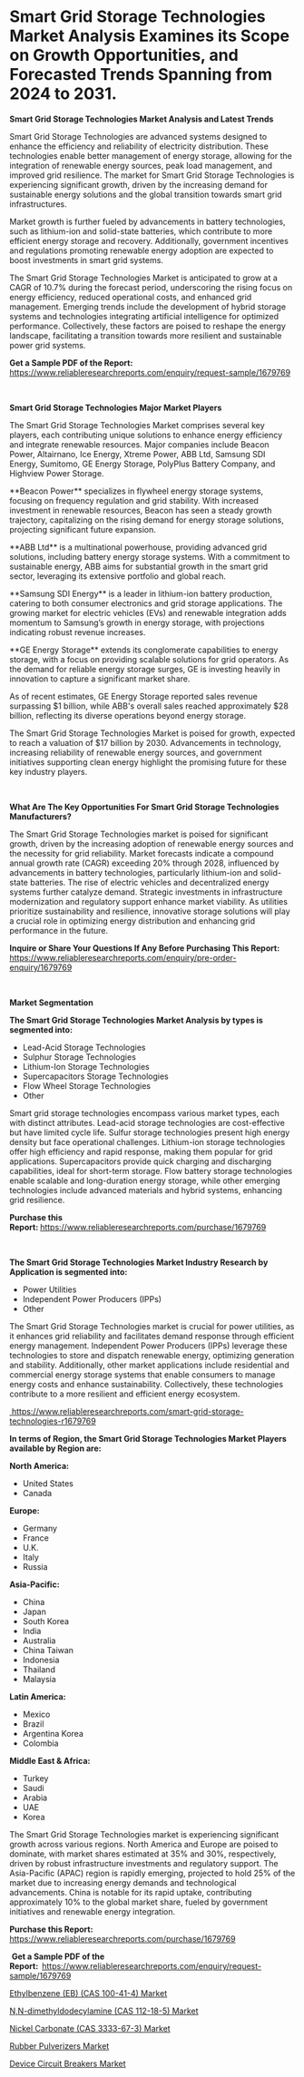 <p><h1>Smart Grid Storage Technologies Market Analysis Examines its Scope on Growth Opportunities, and Forecasted Trends Spanning from 2024 to 2031.</h1></p><p><strong>Smart Grid Storage Technologies Market Analysis and Latest Trends</strong></p>
<p><p>Smart Grid Storage Technologies are advanced systems designed to enhance the efficiency and reliability of electricity distribution. These technologies enable better management of energy storage, allowing for the integration of renewable energy sources, peak load management, and improved grid resilience. The market for Smart Grid Storage Technologies is experiencing significant growth, driven by the increasing demand for sustainable energy solutions and the global transition towards smart grid infrastructures.</p><p>Market growth is further fueled by advancements in battery technologies, such as lithium-ion and solid-state batteries, which contribute to more efficient energy storage and recovery. Additionally, government incentives and regulations promoting renewable energy adoption are expected to boost investments in smart grid systems. </p><p>The Smart Grid Storage Technologies Market is anticipated to grow at a CAGR of 10.7% during the forecast period, underscoring the rising focus on energy efficiency, reduced operational costs, and enhanced grid management. Emerging trends include the development of hybrid storage systems and technologies integrating artificial intelligence for optimized performance. Collectively, these factors are poised to reshape the energy landscape, facilitating a transition towards more resilient and sustainable power grid systems.</p></p>
<p><strong>Get a Sample PDF of the Report:&nbsp;</strong> <a href="https://www.reliableresearchreports.com/enquiry/request-sample/1679769?utm_campaign=1479&utm_medium=2&utm_source=Github&utm_content=ia&utm_term=14102024&utm_id=smart-grid-storage-technologies">https://www.reliableresearchreports.com/enquiry/request-sample/1679769</a></p>
<p>&nbsp;</p>
<p><strong>Smart Grid Storage Technologies Major Market Players</strong></p>
<p><p>The Smart Grid Storage Technologies Market comprises several key players, each contributing unique solutions to enhance energy efficiency and integrate renewable resources. Major companies include Beacon Power, Altairnano, Ice Energy, Xtreme Power, ABB Ltd, Samsung SDI Energy, Sumitomo, GE Energy Storage, PolyPlus Battery Company, and Highview Power Storage.</p><p>**Beacon Power** specializes in flywheel energy storage systems, focusing on frequency regulation and grid stability. With increased investment in renewable resources, Beacon has seen a steady growth trajectory, capitalizing on the rising demand for energy storage solutions, projecting significant future expansion.</p><p>**ABB Ltd** is a multinational powerhouse, providing advanced grid solutions, including battery energy storage systems. With a commitment to sustainable energy, ABB aims for substantial growth in the smart grid sector, leveraging its extensive portfolio and global reach.</p><p>**Samsung SDI Energy** is a leader in lithium-ion battery production, catering to both consumer electronics and grid storage applications. The growing market for electric vehicles (EVs) and renewable integration adds momentum to Samsung’s growth in energy storage, with projections indicating robust revenue increases.</p><p>**GE Energy Storage** extends its conglomerate capabilities to energy storage, with a focus on providing scalable solutions for grid operators. As the demand for reliable energy storage surges, GE is investing heavily in innovation to capture a significant market share.</p><p>As of recent estimates, GE Energy Storage reported sales revenue surpassing $1 billion, while ABB's overall sales reached approximately $28 billion, reflecting its diverse operations beyond energy storage.</p><p>The Smart Grid Storage Technologies Market is poised for growth, expected to reach a valuation of $17 billion by 2030. Advancements in technology, increasing reliability of renewable energy sources, and government initiatives supporting clean energy highlight the promising future for these key industry players.</p></p>
<p>&nbsp;</p>
<p><strong>What Are The Key Opportunities For Smart Grid Storage Technologies Manufacturers?</strong></p>
<p><p>The Smart Grid Storage Technologies market is poised for significant growth, driven by the increasing adoption of renewable energy sources and the necessity for grid reliability. Market forecasts indicate a compound annual growth rate (CAGR) exceeding 20% through 2028, influenced by advancements in battery technologies, particularly lithium-ion and solid-state batteries. The rise of electric vehicles and decentralized energy systems further catalyze demand. Strategic investments in infrastructure modernization and regulatory support enhance market viability. As utilities prioritize sustainability and resilience, innovative storage solutions will play a crucial role in optimizing energy distribution and enhancing grid performance in the future.</p></p>
<p><strong>Inquire or Share Your Questions If Any Before Purchasing This Report:</strong> <a href="https://www.reliableresearchreports.com/enquiry/pre-order-enquiry/1679769?utm_campaign=1479&utm_medium=2&utm_source=Github&utm_content=ia&utm_term=14102024&utm_id=smart-grid-storage-technologies">https://www.reliableresearchreports.com/enquiry/pre-order-enquiry/1679769</a></p>
<p>&nbsp;</p>
<p><strong>Market Segmentation</strong></p>
<p><strong>The Smart Grid Storage Technologies Market Analysis by types is segmented into:</strong></p>
<p><ul><li>Lead-Acid Storage Technologies</li><li>Sulphur Storage Technologies</li><li>Lithium-Ion Storage Technologies</li><li>Supercapacitors Storage Technologies</li><li>Flow Wheel Storage Technologies</li><li>Other</li></ul></p>
<p><p>Smart grid storage technologies encompass various market types, each with distinct attributes. Lead-acid storage technologies are cost-effective but have limited cycle life. Sulfur storage technologies present high energy density but face operational challenges. Lithium-ion storage technologies offer high efficiency and rapid response, making them popular for grid applications. Supercapacitors provide quick charging and discharging capabilities, ideal for short-term storage. Flow battery storage technologies enable scalable and long-duration energy storage, while other emerging technologies include advanced materials and hybrid systems, enhancing grid resilience.</p></p>
<p><strong>Purchase this Report:&nbsp;</strong><a href="https://www.reliableresearchreports.com/purchase/1679769?utm_campaign=1479&utm_medium=2&utm_source=Github&utm_content=ia&utm_term=14102024&utm_id=smart-grid-storage-technologies">https://www.reliableresearchreports.com/purchase/1679769</a></p>
<p>&nbsp;</p>
<p><strong>The Smart Grid Storage Technologies Market Industry Research by Application is segmented into:</strong></p>
<p><ul><li>Power Utilities</li><li>Independent Power Producers (IPPs)</li><li>Other</li></ul></p>
<p><p>The Smart Grid Storage Technologies market is crucial for power utilities, as it enhances grid reliability and facilitates demand response through efficient energy management. Independent Power Producers (IPPs) leverage these technologies to store and dispatch renewable energy, optimizing generation and stability. Additionally, other market applications include residential and commercial energy storage systems that enable consumers to manage energy costs and enhance sustainability. Collectively, these technologies contribute to a more resilient and efficient energy ecosystem.</p></p>
<p><a href="https://www.reliableresearchreports.com/smart-grid-storage-technologies-r1679769?utm_campaign=1479&utm_medium=2&utm_source=Github&utm_content=ia&utm_term=14102024&utm_id=smart-grid-storage-technologies">&nbsp;https://www.reliableresearchreports.com/smart-grid-storage-technologies-r1679769</a></p>
<p><strong>In terms of Region, the Smart Grid Storage Technologies Market Players available by Region are:</strong></p>
<p>
    <p> <strong> North America: </strong>
        <ul>
            <li>United States</li>
            <li>Canada</li>
        </ul>
        </p> 
    <p> <strong> Europe: </strong>
        <ul>
            <li>Germany</li>
            <li>France</li>
            <li>U.K.</li>
            <li>Italy</li>
            <li>Russia</li>
        </ul>
        </p> 
    <p> <strong> Asia-Pacific: </strong>
        <ul>
            <li>China</li>
            <li>Japan</li>
            <li>South Korea</li>
            <li>India</li>
            <li>Australia</li>
            <li>China Taiwan</li>
            <li>Indonesia</li>
            <li>Thailand</li>
            <li>Malaysia</li>
        </ul>
        </p> 
    <p> <strong> Latin America: </strong>
        <ul>
            <li>Mexico</li>
            <li>Brazil</li>
            <li>Argentina Korea</li>
            <li>Colombia</li>
        </ul>
        </p> 
    <p> <strong> Middle East & Africa: </strong>
        <ul>
            <li>Turkey</li>
            <li>Saudi</li>
            <li>Arabia</li>
            <li>UAE</li>
            <li>Korea</li>
        </ul>
    </p>
    </p>
<p><p>The Smart Grid Storage Technologies market is experiencing significant growth across various regions. North America and Europe are poised to dominate, with market shares estimated at 35% and 30%, respectively, driven by robust infrastructure investments and regulatory support. The Asia-Pacific (APAC) region is rapidly emerging, projected to hold 25% of the market due to increasing energy demands and technological advancements. China is notable for its rapid uptake, contributing approximately 10% to the global market share, fueled by government initiatives and renewable energy integration.</p></p>
<p><strong>Purchase this Report: </strong><a href="https://www.reliableresearchreports.com/purchase/1679769?utm_campaign=1479&utm_medium=2&utm_source=Github&utm_content=ia&utm_term=14102024&utm_id=smart-grid-storage-technologies">https://www.reliableresearchreports.com/purchase/1679769</a></p>
<p>&nbsp;<strong>Get a Sample PDF of the Report:&nbsp;&nbsp;</strong><a href="https://www.reliableresearchreports.com/enquiry/request-sample/1679769?utm_campaign=1479&utm_medium=2&utm_source=Github&utm_content=ia&utm_term=14102024&utm_id=smart-grid-storage-technologies">https://www.reliableresearchreports.com/enquiry/request-sample/1679769</a></p>
<p><strong></strong></p>
<p><p><a href="https://www.linkedin.com/pulse/exploring-ethylbenzene-eb-cas-100-41-4-market-dynamics-lqizc?utm_campaign=1479&utm_medium=2&utm_source=Github&utm_content=ia&utm_term=14102024&utm_id=smart-grid-storage-technologies">Ethylbenzene (EB) (CAS 100-41-4) Market</a></p><p><a href="https://www.linkedin.com/pulse/nn-dimethyldodecylamine-cas-112-18-5-market-analysis-product-2nq4c?utm_campaign=1479&utm_medium=2&utm_source=Github&utm_content=ia&utm_term=14102024&utm_id=smart-grid-storage-technologies">N,N-dimethyldodecylamine (CAS 112-18-5) Market</a></p><p><a href="https://www.linkedin.com/pulse/unveiling-market-trends-global-nickel-carbonate-cas-3333-67-3-zmuac?utm_campaign=1479&utm_medium=2&utm_source=Github&utm_content=ia&utm_term=14102024&utm_id=smart-grid-storage-technologies">Nickel Carbonate (CAS 3333-67-3) Market</a></p><p><a href="https://www.linkedin.com/pulse/regulatory-landscape-its-influence-global-rubber-pulverizers-fobhc?utm_campaign=1479&utm_medium=2&utm_source=Github&utm_content=ia&utm_term=14102024&utm_id=smart-grid-storage-technologies">Rubber Pulverizers Market</a></p><p><a href="https://www.linkedin.com/pulse/device-circuit-breakers-market-revolution-2024-2031-trends-lzwcf?utm_campaign=1479&utm_medium=2&utm_source=Github&utm_content=ia&utm_term=14102024&utm_id=smart-grid-storage-technologies">Device Circuit Breakers Market</a></p></p>
